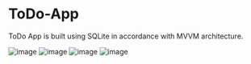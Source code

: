 # ToDo-App
ToDo App is built using SQLite in accordance with MVVM architecture.

![image](https://github.com/Honor13/ToDo-App/assets/53227891/4b007099-8faa-4642-b1f5-c251fe6f62a7)       ![image](https://github.com/Honor13/ToDo-App/assets/53227891/f367ce0c-0335-410b-8808-c0c0fbdce8f5)       ![image](https://github.com/Honor13/ToDo-App/assets/53227891/aabd411e-5c7a-4c04-b72f-384f4f3138f3) ![image](https://github.com/Honor13/ToDo-App/assets/53227891/dfb4d100-e6e3-4183-99da-7a6f02a9906b)

